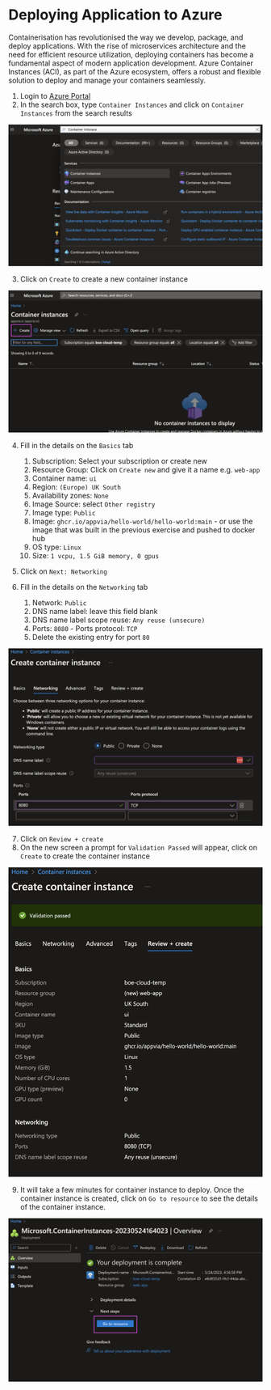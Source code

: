# Deploying Application to Azure


Containerisation has revolutionised the way we develop, package, and deploy applications. With the rise of microservices architecture and the need for efficient resource utilization, deploying containers has become a fundamental aspect of modern application development. Azure Container Instances (ACI), as part of the Azure ecosystem, offers a robust and flexible solution to deploy and manage your containers seamlessly.


1. Login to [Azure Portal](https://portal.azure.com/)
2. In the search box, type `Container Instances` and click on `Container Instances` from the search results

![Portal](./images/portal.png)

3. Click on `Create` to create a new container instance

![Create](./images/create.png)

4. Fill in the details on the `Basics` tab
   1. Subscription: Select your subscription or create new
   2. Resource Group: Click on `Create new` and give it a name e.g. `web-app`
   3. Container name: `ui`
   4. Region: `(Europe) UK South`
   5. Availability zones: `None`
   6. Image Source: select `Other registry`
   7. Image type: `Public`
   8. Image: `ghcr.io/appvia/hello-world/hello-world:main` - or use the image that was built in the previous exercise and pushed to docker hub
   9. OS type: `Linux`
   10. Size: `1 vcpu, 1.5 GiB memory, 0 gpus`

5. Click on `Next: Networking`
6. Fill in the details on the `Networking` tab
   1. Network: `Public`
   2. DNS name label: leave this field blank
   3. DNS name label scope reuse: `Any reuse (unsecure)`
   4. Ports: `8080` - Ports protocol: `TCP`
   5. Delete the existing entry for port `80`

![Networking](./images/networking.png)

7. Click on `Review + create`
8. On the new screen a prompt for `Validation Passed` will appear, click on `Create` to create the container instance

![review](./images/review.png)

9. It will take a few minutes for container instance to deploy. Once the container instance is created, click on `Go to resource` to see the details of the container instance.

![container instance](./images/containerinstance.png)